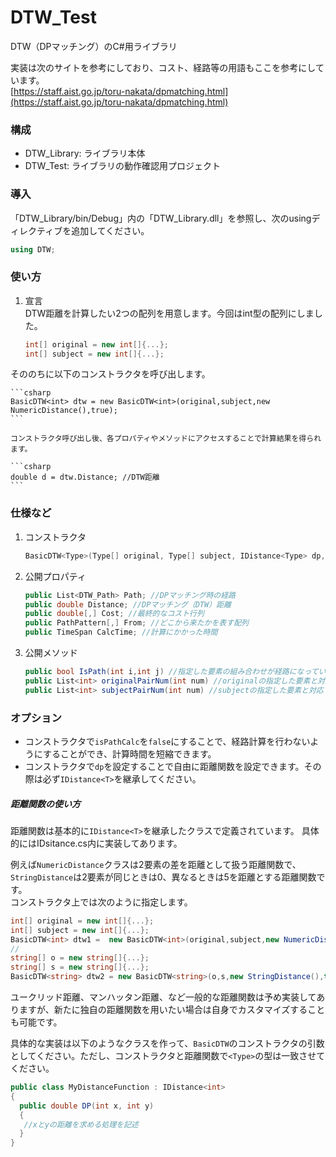 # DTW_Test
DTW（DPマッチング）のC#用ライブラリ

実装は次のサイトを参考にしており、コスト、経路等の用語もここを参考にしています。  
[https://staff.aist.go.jp/toru-nakata/dpmatching.html](https://staff.aist.go.jp/toru-nakata/dpmatching.html)

### 構成

* DTW_Library: ライブラリ本体
* DTW_Test: ライブラリの動作確認用プロジェクト

### 導入
「DTW_Library/bin/Debug」内の「DTW_Library.dll」を参照し、次のusingディレクティブを追加してください。
```csharp
using DTW;
```

### 使い方

1. 宣言  
  DTW距離を計算したい2つの配列を用意します。今回はint型の配列にしました。

    ```csharp
    int[] original = new int[]{...};
    int[] subject = new int[]{...};
    ```

  そののちに以下のコンストラクタを呼び出します。

    ```csharp
    BasicDTW<int> dtw = new BasicDTW<int>(original,subject,new NumericDistance(),true);
    ```
    
    コンストラクタ呼び出し後、各プロパティやメソッドにアクセスすることで計算結果を得られます。
    
    ```csharp
    double d = dtw.Distance; //DTW距離
    ```



### 仕様など
1. コンストラクタ
    
    ```csharp
    BasicDTW<Type>(Type[] original, Type[] subject, IDistance<Type> dp, bool isPathCalc);
    ```
2. 公開プロパティ

   ```csharp
   public List<DTW_Path> Path; //DPマッチング時の経路
   public double Distance; //DPマッチング（DTW）距離
   public double[,] Cost; //最終的なコスト行列
   public PathPattern[,] From; //どこから来たかを表す配列
   public TimeSpan CalcTime; //計算にかかった時間
   ```
   
3. 公開メソッド

    ```csharp
    public bool IsPath(int i,int j) //指定した要素の組み合わせが経路になっているかどうか
    public List<int> originalPairNum(int num) //originalの指定した要素と対応している要素番号をリスト形式で返すメソッド
    public List<int> subjectPairNum(int num) //subjectの指定した要素と対応している要素番号をリスト形式で返すメソッド
    ```
    
### オプション

* コンストラクタで`isPathCalc`を`false`にすることで、経路計算を行わないようにすることができ、計算時間を短縮できます。
* コンストラクタで`dp`を設定することで自由に距離関数を設定できます。その際は必ず`IDistance<T>`を継承してください。

##### 距離関数の使い方

距離関数は基本的に`IDistance<T>`を継承したクラスで定義されています。
具体的にはIDsitance.cs内に実装してあります。

例えば`NumericDistance`クラスは2要素の差を距離として扱う距離関数で、`StringDistance`は2要素が同じときは0、異なるときは5を距離とする距離関数です。  
コンストラクタ上では次のように指定します。

   ```csharp
   int[] original = new int[]{...};
   int[] subject = new int[]{...};
   BasicDTW<int> dtw1 =  new BasicDTW<int>(original,subject,new NumericDistance(),true); 
   //
   string[] o = new string[]{...};
   string[] s = new string[]{...};
   BasicDTW<string> dtw2 = new BasicDTW<string>(o,s,new StringDistance(),true);
   ```
ユークリッド距離、マンハッタン距離、など一般的な距離関数は予め実装してありますが、新たに独自の距離関数を用いたい場合は自身でカスタマイズすることも可能です。

具体的な実装は以下のようなクラスを作って、`BasicDTW`のコンストラクタの引数としてください。ただし、コンストラクタと距離関数で`<Type>`の型は一致させてください。

   ```csharp
   public class MyDistanceFunction : IDistance<int>
   {
     public double DP(int x, int y)
     {
      //xとyの距離を求める処理を記述
     }
   }
   ```
